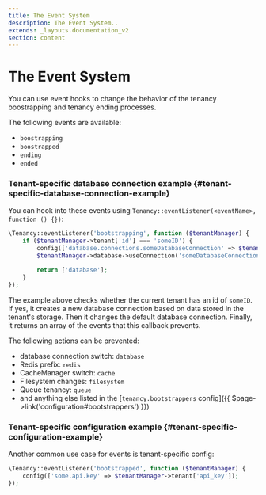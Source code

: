 ```yaml
---
title: The Event System
description: The Event System..
extends: _layouts.documentation_v2
section: content
---
```


# The Event System

You can use event hooks to change the behavior of the tenancy boostrapping and tenancy ending processes.

The following events are available:
- `boostrapping`
- `boostrapped`
- `ending`
- `ended`

### Tenant-specific database connection example {#tenant-specific-database-connection-example}

You can hook into these events using `Tenancy::eventListener(<eventName>, function () {})`:
```php
\Tenancy::eventListener('bootstrapping', function ($tenantManager) {
    if ($tenantManager->tenant['id'] === 'someID') {
        config(['database.connections.someDatabaseConnection' => $tenantManager->tenant['databaseConnection']]);
        $tenantManager->database->useConnection('someDatabaseConnection');

        return ['database'];
    }
});
```

The example above checks whether the current tenant has an id of `someID`. If yes, it creates a new database connection based on data stored in the tenant's storage. Then it changes the default database connection. Finally, it returns an array of the events that this callback prevents.

The following actions can be prevented:
- database connection switch: `database`
- Redis prefix: `redis`
- CacheManager switch: `cache`
- Filesystem changes: `filesystem`
- Queue tenancy: `queue`
- and anything else listed in the [`tenancy.bootstrappers` config]({{ $page->link('configuration#bootstrappers') }})

### Tenant-specific configuration example {#tenant-specific-configuration-example}

Another common use case for events is tenant-specific config:
```php
\Tenancy::eventListener('bootstrapped', function ($tenantManager) {
    config(['some.api.key' => $tenantManager->tenant['api_key']);
});
```